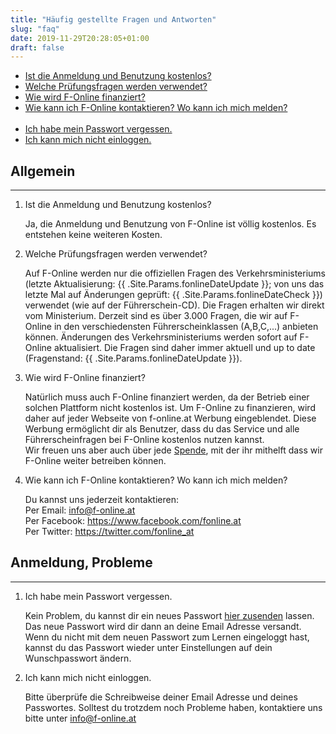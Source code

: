 ```yaml
---
title: "Häufig gestellte Fragen und Antworten"
slug: "faq"
date: 2019-11-29T20:28:05+01:00
draft: false
---
```


<div class="page-information">
  <ul class="unstyled">
    <li><a href="#faq1">Ist die Anmeldung und Benutzung kostenlos?</a></li>
    <li><a href="#faq2">Welche Prüfungsfragen werden verwendet?</a></li>
    <li><a href="#faq3">Wie wird F-Online finanziert?</a></li>
    <li><a href="#faq4">Wie kann ich F-Online kontaktieren? Wo kann ich mich melden?</a></li>
    <br />
    <li><a href="#faq11">Ich habe mein Passwort vergessen.</a></li>
    <li><a href="#faq12">Ich kann mich nicht einloggen.</a></li>
  </ul>
  <div class="article">
    <h2>Allgemein</h2>
    <hr>
    <ol class="custom-counter">
      <li>
        <div class="title"><a name="faq1">Ist die Anmeldung und Benutzung kostenlos?</a></div>
        <p>Ja, die Anmeldung und Benutzung von F-Online ist völlig kostenlos. Es entstehen keine weiteren Kosten.</p>
      </li>
      <li>
        <div class="title"><a name="faq2">Welche Prüfungsfragen werden verwendet?</a></div>
        <p>Auf F-Online werden nur die offiziellen Fragen des Verkehrsministeriums (letzte Aktualisierung: {{ .Site.Params.fonlineDateUpdate }}; von uns das letzte Mal auf Änderungen geprüft: {{ .Site.Params.fonlineDateCheck }}) verwendet (wie auf der Führerschein-CD). Die Fragen erhalten wir direkt vom Ministerium. Derzeit sind es über 3.000 Fragen, die wir auf F-Online in den verschiedensten Führerscheinklassen (A,B,C,...) anbieten können. Änderungen des Verkehrsministeriums werden sofort auf F-Online aktualisiert. Die Fragen sind daher immer aktuell und up to date (Fragenstand: {{ .Site.Params.fonlineDateUpdate }}).</p>
        <!-- TODO exchange question date during build -->
      </li>
      <li>
        <div class="title"><a name="faq3">Wie wird F-Online finanziert?</a></div>
        <p>Natürlich muss auch F-Online finanziert werden, da der Betrieb einer solchen Plattform nicht kostenlos ist. Um F-Online zu finanzieren, wird daher auf jeder Webseite von f-online.at Werbung eingeblendet. Diese Werbung ermöglicht dir als Benutzer, dass du das Service und alle Führerscheinfragen bei F-Online kostenlos nutzen kannst.<br />
        Wir freuen uns aber auch über jede <a href="https://www.paypal.com/cgi-bin/webscr?cmd=_s-xclick&hosted_button_id=RL9PYUBA3MJ2S&source=url">Spende</a>, mit der ihr mithelft dass wir F-Online weiter betreiben können.</p>
      </li>
      <li>
        <div class="title"><a name="faq4">Wie kann ich F-Online kontaktieren? Wo kann ich mich melden?</a></div>
        <p>Du kannst uns jederzeit kontaktieren:<br>
          Per Email: <a href="mailto:info@f-online.at">info@f-online.at</a><br>
          Per Facebook: <a href="https://www.facebook.com/fonline.at">https://www.facebook.com/fonline.at</a><br>
          Per Twitter: <a href="https://twitter.com/fonline_at">https://twitter.com/fonline_at</a><br>
        </p>
      </li>
    </ol>
  </div>
  <div class="article">
    <h2>Anmeldung, Probleme</h2>
    <hr>
    <ol class="custom-counter">
      <li>
        <div class="title"><a name="faq11">Ich habe mein Passwort vergessen.</a></div>
        <p>Kein Problem, du kannst dir ein neues Passwort <a href="//app.f-online.at/#forgotpwd">hier zusenden</a> lassen. Das neue Passwort wird dir dann an deine Email Adresse versandt. Wenn du nicht mit dem neuen Passwort zum Lernen eingeloggt hast, kannst du das Passwort wieder unter Einstellungen auf dein Wunschpasswort ändern.</p>
      </li>
      <li>
        <div class="title"><a name="faq12">Ich kann mich nicht einloggen.</a></div>
        <p>Bitte überprüfe die Schreibweise deiner Email Adresse und deines Passwortes. Solltest du trotzdem noch Probleme haben, kontaktiere uns bitte unter <a href="mailto:info@f-online.at">info@f-online.at</a></p>
      </li>
    </ol>
  </div>
</div>
